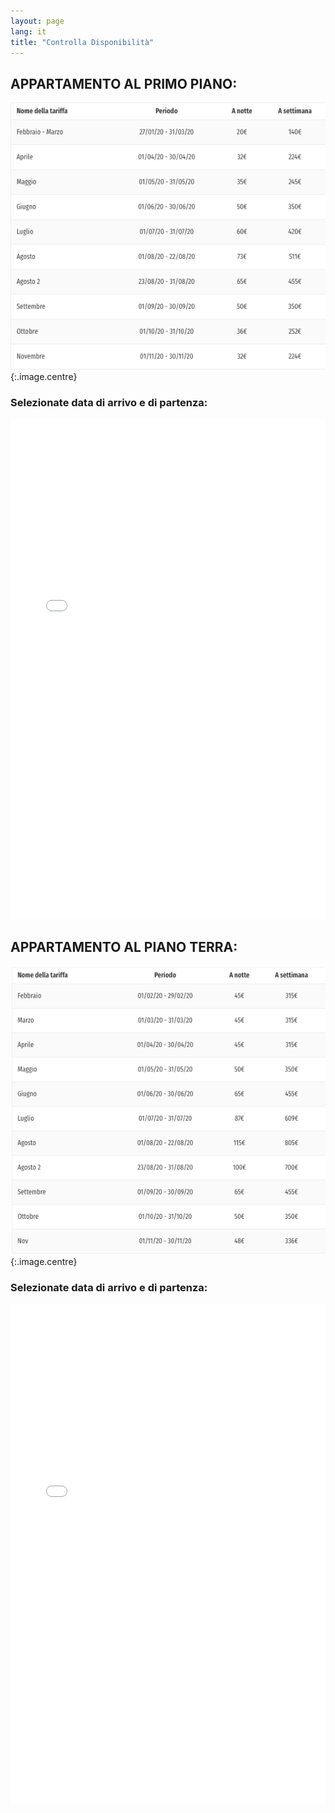 ```yaml
---
layout: page
lang: it
title: "Controlla Disponibilità"
---
```

## APPARTAMENTO AL PRIMO PIANO:

![](/images/Tariffe_2020_1opianoTRULLO.png){:.image.centre}

### Selezionate data di arrivo e di partenza: 
<iframe src="/fullcalendar/demos/gcalprimopiano.html" style="border: 0" width="100%" height="800" frameborder="0" scrolling="no"></iframe>  
   
   


## APPARTAMENTO AL PIANO TERRA:

![](/images/Tariffe2020_TrulloPianoTerra.png){:.image.centre}

### Selezionate data di arrivo e di partenza: 
<iframe src="/fullcalendar/demos/gcal.html" style="border: 0" width="100%" height="800" frameborder="0" scrolling="no"></iframe>


